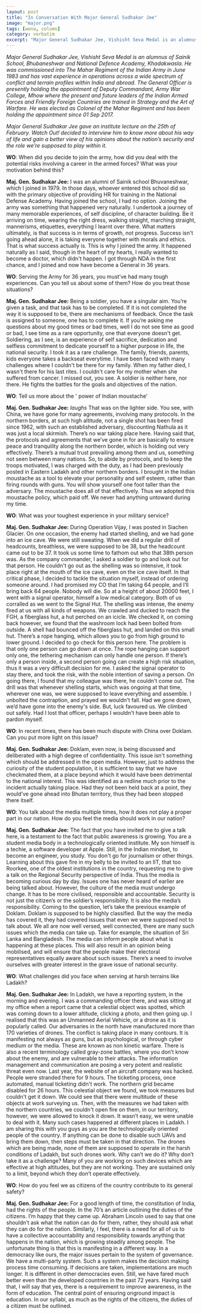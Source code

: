 ```yaml
---
layout: post
title: "In Conversation With Major General Sudhakar Jee"
image: "major.png"
tags: [wona, column]
category: verbatim
excerpt: "Major General Sudhakar Jee, Vishisht Seva Medal is an alumnus of Sainik School, Bhubaneshwar and National Defence Academy, Khadakwasla."
---
```


*Major General Sudhakar Jee, Vishisht Seva Medal is an alumnus of Sainik School, Bhubaneshwar and National Defence Academy, Khadakwasla. He was commissioned into The Mahar Regiment of the Indian Army in June 1983 and has vast experience in operations across a wide spectrum of conflict and terrain profiles within India and abroad. The General Officer is presently holding the appointment of Deputy Commandant, Army War College, Mhow where the present and future leaders of the Indian Armed Forces and Friendly Foreign Countries are trained in Strategy and the Art of Warfare. He was elected as Colonel of the Mahar Regiment and has been holding the appointment since 01 Sep 2017.*

*Major General Sudhakar Jee gave an institute lecture on the 25th of February. Watch Out! decided to interview him to know more about his way of life and gain a better view of his opinions about the nation’s security and the role we’re supposed to play within it.*


**WO**: When did you decide to join the army, how did you deal with the potential risks involving a career in the armed forces? What was your motivation behind this?

**Maj. Gen. Sudhakar Jee:** I was an alumni of Sainik school Bhuvaneshwar, which I joined in 1979. In those days, whoever entered this school did so with the primary objective of providing HR for training in the National Defense Academy. Having joined the school, I had no option. Joining the army was something that happened very naturally. I undertook a journey of many memorable experiences, of self discipline, of character building. Be it arriving on time, wearing the right dress, walking straight, marching straight, mannerisms, etiquettes, everything I learnt over there. What matters ultimately, is that success is in terms of growth, not progress. Success isn't going ahead alone, it is taking everyone together with morals and ethics. That is what success actually is. This is why I joined the army. It happened naturally as I said, though in the heart of my hearts, I really wanted to become a doctor, which didn't happen. I got through NDA in the first chance, and I joined and now have become a General in 36 years.

**WO**: Serving the Army for 36 years, you must’ve had many tough experiences. Can you tell us about some of them? How do you treat those situations?

**Maj. Gen. Sudhakar Jee:** Being a soldier, you have a singular aim. You’re given a task, and that task has to be completed. If it is not completed the way it is supposed to be, there are mechanisms of feedback. Once the task is assigned to someone, one has to complete it. If you’re asking me questions about my good times or bad times, well I do not see time as good or bad, I see time as a rare opportunity, one that everyone doesn't get. Soldiering, as I see, is an experience of self sacrifice, dedication and selfless commitment to dedicate yourself to a higher purpose in life, the national security. I took it as a rare challenge. The family, friends, parents, kids everyone takes a backseat everytime. I have been faced with many challenges where I couldn't be there for my family. When my father died, I wasn't there for his last rites. I couldn't care for my mother when she suffered from cancer. I missed out, you see. A soldier is neither here, nor there. He fights the battles for the goals and objectives of the nation.

**WO**: Tell us more about the ' power of Indian moustache'

**Maj. Gen. Sudhakar Jee:** *laughs* That was on the lighter side. You see, with China, we have gone for many agreements, involving many protocols. In the northern borders, at such high altitude, not a single shot has been fired since 1962, with such an established adversary, discounting Nathula as it was just a local skirmish. There’s no war taking place here. Having said that, the protocols and agreements that we’ve gone in for are basically to ensure peace and tranquility along the northern border, which is holding out very effectively. There’s a mutual trust prevailing among them and us, something  not seen between many nations. So, to abide by protocols, and to keep the troops motivated, I was charged with the duty, as I had been previously posted in Eastern Ladakh and other northern borders. I brought in the Indian moustache as a tool to elevate your personality and self esteem, rather than firing rounds with guns. You will show yourself one foot taller than the adversary. The moustache does all of that effectively. Thus we adopted this moustache policy, which paid off. We never had anything untoward during my time.

**WO**: What was your toughest experience in your military service?

**Maj. Gen. Sudhakar Jee:** During Operation Vijay, I was posted in Siachen Glacier. On one occasion, the enemy had started shelling, and we had gone into an ice cave. We were still sweating. When we did a regular drill of headcounts, breathless, we were supposed to be 38, but the headcount came out to be 37. It took us some time to fathom out who that 38th person was. As the company commander, I asked a soldier to go and look out for that person. He couldn't go out as the shelling was so intensive, it took place right at the mouth of the ice cave, even on the ice cave itself. In that critical phase, I decided to tackle the situation myself, instead of ordering someone around. I had promised my CO that I’m taking 64 people, and I’ll bring back 64 people. Nobody will die.
So at a height of about 20000 feet, I went with a signal operator, himself a low medical category. Both of us corralled as we went to the Signal Hut. The shelling was intense, the enemy fired at us with all kinds of weapons. We crawled and ducked to reach the FGH, a fiberglass hut, a hut perched on an icicle. We checked it, on coming back however, we found that the washroom lock had been bolted from outside. A shell had bounced off the fiberglass hut, and landed on this small hut. There’s a rope hanging, which allows you to go from high ground to lower ground. I decided to go check for this person here. The problem is that only one person can go down at once. The rope hanging can support only one, the tethering mechanism can only handle one person. If there’s only a person inside, a second person going can create a high risk situation, thus it was a very difficult decision for me. I asked the signal operator to stay there, and took the risk, with the noble intention of saving a person. On going there, I found that my colleague was there, he couldn't come out. The drill was that whenever shelling starts, which was ongoing at that time, wherever one was, we were supposed to leave everything and assemble. I unbolted the contraption, and prayed we wouldn't fall. Had we gone down, we’d have gone into the enemy's side. But, luck favoured us. We climbed out safely. Had I lost that officer, perhaps I wouldn't have been able to pardon myself. 

**WO**: In recent times, there has been much dispute with China over Doklam. Can you put more light on this issue?

**Maj. Gen. Sudhakar Jee:** Doklam, even now, is being discussed and deliberated with a high degree of confidentiality. This issue isn't something which should be addressed in the open media. However, just to address the curiosity of the student population, it is sufficient to say that we have checkmated them, at a place beyond which it would have been detrimental to the national interest. This was identified as a redline much prior to the incident actually taking place. Had they not been held back at a point, they would’ve gone ahead into Bhutan territory, thus they had been stopped there itself. 

**WO**: You talk about the media multiple times, how it does not play a proper part in our nation. How do you feel the media should work in our nation?

**Maj. Gen. Sudhakar Jee:** The fact that you have invited me to give a talk here, is a testament to the fact that public awareness is growing. You are a student media body in a technologically oriented institute. My son himself is a techie, a software developer at Apple. Still, in the Indian mindset, to become an engineer, you study. You don't go for journalism or other things. Learning about this gave fire in my belly to be invited to an IIT, that too Roorkee, one of the oldest institutions in the country, requesting me to give a talk on the Regional Security perspective of India. Thus the media is becoming curious day by day. Issues one has never heard of earlier are being talked about. However, the culture of the media must undergo change. It has to be more civilised, responsible and accountable. Security is not just the citizen’s or the soldier’s responsibility. It is also the media’s responsibility. Coming to the question, let’s take the previous example of Doklam. Doklam is supposed to be highly classified. But the way the media has covered it, they had covered issues that even we were supposed not to talk about. We all are now well versed, well connected, there are many such issues which the media can take up. Take for example, the situation of Sri Lanka and Bangladesh. The media can inform people about what is happening at these places. This will also result in an opinion being mobilised, and will ensure that the people make their electoral representatives equally aware about such issues. There’s a need to involve ourselves with greater interest in the grave issue of national security. 


**WO**: What challenges did you face when serving at harsh terrains like Ladakh?

**Maj. Gen. Sudhakar Jee:** In Ladakh, we have a reporting system, in the morning and evening. I was a commanding officer there, and was sitting at my office when a report came that a celestial object was spotted, which was coming down to a lower altitude, clicking a photo, and then going up. I realised that this was an Unmanned Aerial Vehicle, or a drone as it is popularly called. Our adversaries in the north have manufactured more than 170 varieties of drones. The conflict  is taking place in many contours. It is manifesting not always as guns, but as psychological, or through cyber medium or the media. These are known as non kinetic warfare. There is also a recent terminology called gray-zone battles, where you don’t know about the enemy, and are vulnerable to their attacks. The information management and communication are posing a very potent and realistic threat even now. Last year, the website of an aircraft company was hacked. People were stranded there for 9 hours. The ticketing process, once automated, manual ticketing didn't work. The northern grid became disabled for 26 hours. 
This celestial object we found, we took measures but couldn't get it down. We could see that there were multitude of these objects at work surveying us. Then, with the measures we had taken with the northern countries, we couldn't open fire on them, in our territory, however, we were allowed to knock it down. It wasn’t easy, we were unable to deal with it. Many such cases happened at different places in Ladakh. I am sharing this with you guys as you are the technologically oriented people of the country. If anything can be done to disable such UAVs and bring them down, then steps must be taken in that direction. The drones which are being made, none of them are supposed to operate in the harsh conditions of Ladakh, but such drones work. Why can’t we do it? Why don’t take it as a challenge? Many of you are working on such devices which are effective at high altitudes, but they are not working. They are sustained only to a limit, beyond which they don’t operate effectively. 

**WO**: How do you feel we as citizens of the country contribute to its general safety?

**Maj. Gen. Sudhakar Jee:** For a good length of time, the constitution of India, had the rights of the people. In the 70’s an article outlining the duties of the citizens. I’m happy that they came up. Abraham Lincoln used to say that one shouldn’t ask what the nation can do for them, rather, they should ask what they can do for the nation. Similarly, I feel, there is a need for all of us to have a collective accountability and responsibility towards anything that happens in the nation, which is growing steadily among people. The unfortunate thing is that this is manifesting in a different way. In a democracy like ours, the major issues pertain to the system of governance. We have a multi-party system. Such a system makes the decision making process time consuming. If decisions are taken, implementations are much longer. It is different in other democracies even. Still, we have fared much better even than the developed countries in the past 72 years. Having said that, I will say that yes, there is a requirement to improve awareness, in the form of education. The central point of ensuring onground impact is education. In our syllabi, as much as the rights of the citizens, the duties of a citizen must be outlined. 
